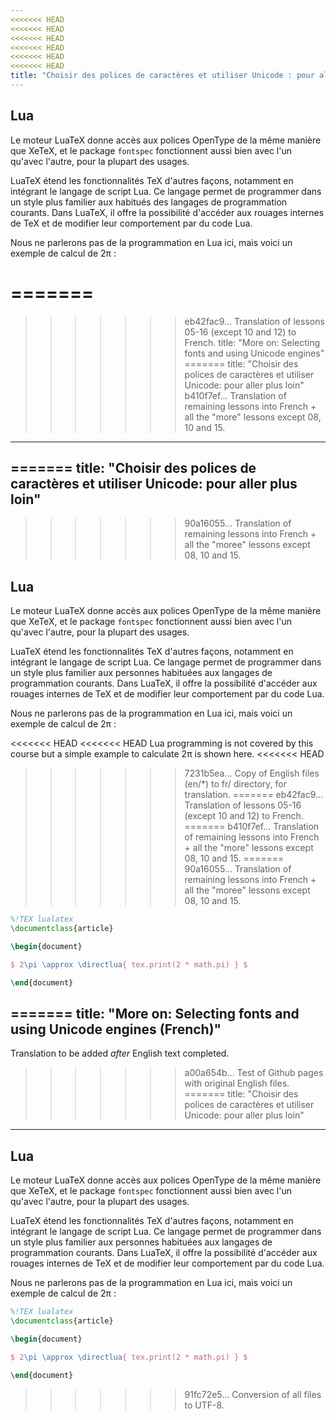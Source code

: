 ```yaml
---
<<<<<<< HEAD
<<<<<<< HEAD
<<<<<<< HEAD
<<<<<<< HEAD
<<<<<<< HEAD
<<<<<<< HEAD
title: "Choisir des polices de caractères et utiliser Unicode : pour aller plus loin"
---
```


## Lua

Le moteur LuaTeX donne accès aux polices OpenType de la même manière que XeTeX,
et le package `fontspec` fonctionnent aussi bien avec l'un qu'avec l'autre,
pour la plupart des usages.

LuaTeX étend les fonctionnalités TeX d'autres façons, notamment en intégrant le
langage de script Lua. Ce langage permet de programmer dans un style plus
familier aux habitués des langages de programmation courants. Dans LuaTeX,
il offre la possibilité d'accéder aux rouages internes de TeX et de modifier
leur comportement par du code Lua.

Nous ne parlerons pas de la programmation en Lua ici, mais voici un exemple
de calcul de 2π :

=======
=======
>>>>>>> eb42fac9... Translation of lessons 05-16 (except 10 and 12) to French.
title: "More on: Selecting fonts and using Unicode engines"
=======
title: "Choisir des polices de caractères et utiliser Unicode: pour aller plus loin"
>>>>>>> b410f7ef... Translation of remaining lessons into French + all the "more" lessons except 08, 10 and 15.
---

=======
title: "Choisir des polices de caractères et utiliser Unicode: pour aller plus loin"
---

>>>>>>> 90a16055... Translation of remaining lessons into French + all the "moree" lessons except 08, 10 and 15.
## Lua

Le moteur LuaTeX donne accès aux polices OpenType de la même manière que XeTeX, et le package `fontspec` fonctionnent aussi bien avec l'un qu'avec l'autre, pour la plupart des usages.

LuaTeX étend les fonctionnalités TeX d'autres façons, notamment en intégrant le langage de script Lua. Ce langage permet de programmer dans un style plus familier aux personnes habituées aux langages de programmation courants. Dans LuaTeX, il offre la possibilité d'accéder aux rouages internes de TeX et de modifier leur comportement par du code Lua.

Nous ne parlerons pas de la programmation en Lua ici, mais voici un exemple de calcul de 2π :

<<<<<<< HEAD
<<<<<<< HEAD
Lua programming is not covered by this course but a simple example to
calculate 2π is shown here.
<<<<<<< HEAD
>>>>>>> 7231b5ea... Copy of English files (en/*) to fr/ directory, for translation.
=======
>>>>>>> eb42fac9... Translation of lessons 05-16 (except 10 and 12) to French.
=======
>>>>>>> b410f7ef... Translation of remaining lessons into French + all the "more" lessons except 08, 10 and 15.
=======
>>>>>>> 90a16055... Translation of remaining lessons into French + all the "moree" lessons except 08, 10 and 15.

```latex
%!TEX lualatex
\documentclass{article}

\begin{document}

$ 2\pi \approx \directlua{ tex.print(2 * math.pi) } $

\end{document}
```

=======
title: "More on: Selecting fonts and using Unicode engines (French)"
---
Translation to be added _after_ English text completed.
>>>>>>> a00a654b... Test of Github pages with original English files.
=======
title: "Choisir des polices de caractères et utiliser Unicode: pour aller plus loin"
---

## Lua

Le moteur LuaTeX donne accès aux polices OpenType de la même manière que XeTeX, et le package `fontspec` fonctionnent aussi bien avec l'un qu'avec l'autre, pour la plupart des usages.

LuaTeX étend les fonctionnalités TeX d'autres façons, notamment en intégrant le langage de script Lua. Ce langage permet de programmer dans un style plus familier aux personnes habituées aux langages de programmation courants. Dans LuaTeX, il offre la possibilité d'accéder aux rouages internes de TeX et de modifier leur comportement par du code Lua.

Nous ne parlerons pas de la programmation en Lua ici, mais voici un exemple de calcul de 2π :


```latex
%!TEX lualatex
\documentclass{article}

\begin{document}

$ 2\pi \approx \directlua{ tex.print(2 * math.pi) } $

\end{document}
```

>>>>>>> 91fc72e5... Conversion of all files to UTF-8.
